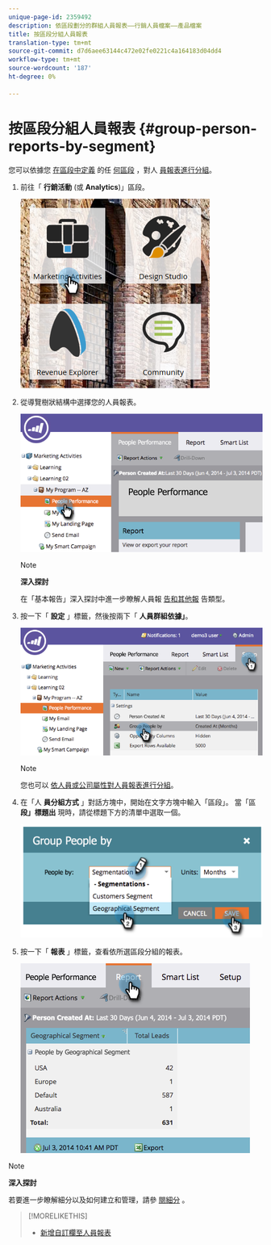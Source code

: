 ```yaml
---
unique-page-id: 2359492
description: 依區段劃分的群組人員報表——行銷人員檔案——產品檔案
title: 按區段分組人員報表
translation-type: tm+mt
source-git-commit: d7d6aee63144c472e02fe0221c4a164183d04dd4
workflow-type: tm+mt
source-wordcount: '187'
ht-degree: 0%

---
```



# 按區段分組人員報表 {#group-person-reports-by-segment}

您可以依據您 [在區段中定義](http://docs.marketo.com/display/docs/basic+reporting) 的任 [何區段](http://docs.marketo.com/display/docs/basic+reporting) ，對人 [員報表進行分組](create-a-segmentation.md)。

1. 前往「 **行銷活動** (或 **Analytics**)」區段。

   ![](assets/image2017-3-28-8-3a43-3a9.png)

1. 從導覽樹狀結構中選擇您的人員報表。

   ![](assets/image2017-3-28-9-3a25-3a0.png)

   >[!NOTE]
   >
   >**深入探討**
   >
   >
   >在「基本報告」深入探討中進一步瞭解人員報 [告和其他報](http://docs.marketo.com/display/docs/basic+reporting) 告類型。

1. 按一下「 **設定** 」標籤，然後按兩下「 **人員群組依據」**。

   ![](assets/image2017-3-28-9-3a25-3a22.png)

   >[!NOTE]
   >
   >您也可以 [依人員或公司屬性對人員報表進行分組](http://docs.marketo.com/display/DOCS/Group+Person+Reports+by+Attribute)。

1. 在「人 **員分組方式** 」對話方塊中，開始在文字方塊中輸入「區段」。 當「區 **段」標題出** 現時，請從標題下方的清單中選取一個。

   ![](assets/image2017-3-28-9-3a25-3a55.png)

1. 按一下「 **報表** 」標籤，查看依所選區段分組的報表。

   ![](assets/image2017-3-28-9-3a26-3a13.png)

>[!NOTE]
>
>**深入探討**
>
>若要進一步瞭解細分以及如何建立和管理，請參 [閱細分](http://docs.marketo.com/display/docs/segmentation+and+snippets) 。

>[!MORELIKETHIS]
>
>* [新增自訂欄至人員報表](../../../../product-docs/reporting/basic-reporting/editing-reports/add-custom-columns-to-a-person-report.md)

>



